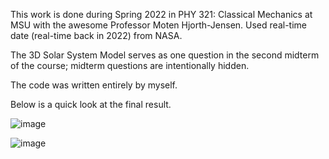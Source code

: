 This work is done during Spring 2022 in PHY 321: Classical Mechanics at MSU with the awesome Professor Moten Hjorth-Jensen. Used real-time date (real-time back in 2022) from NASA. 

The 3D Solar System Model serves as one question in the second midterm of the course; midterm questions are intentionally hidden. 

The code was written entirely by myself. 

Below is a quick look at the final result. 

![image](https://github.com/user-attachments/assets/ae34b4ed-6149-4b51-bd59-a55cf6d4fd13)

![image](https://github.com/user-attachments/assets/3df83348-40de-46b5-b4b1-4509c037e2d3)
